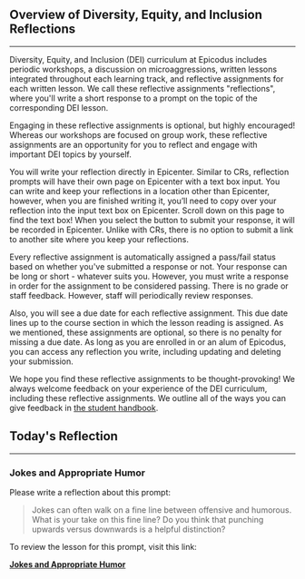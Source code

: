 ## Overview of Diversity, Equity, and Inclusion Reflections
---

Diversity, Equity, and Inclusion (DEI) curriculum at Epicodus includes periodic workshops, a discussion on microaggressions, written lessons integrated throughout each learning track, and reflective assignments for each written lesson. We call these reflective assignments "reflections", where you'll write a short response to a prompt on the topic of the corresponding DEI lesson. 

Engaging in these reflective assignments is optional, but highly encouraged! Whereas our workshops are focused on group work, these reflective assignments are an opportunity for you to reflect and engage with important DEI topics by yourself.

You will write your reflection directly in Epicenter. Similar to CRs, reflection prompts will have their own page on Epicenter with a text box input. You can write and keep your reflections in a location other than Epicenter, however, when you are finished writing it, you’ll need to copy over your reflection into the input text box on Epicenter. Scroll down on this page to find the text box! When you select the button to submit your response, it will be recorded in Epicenter. Unlike with CRs, there is no option to submit a link to another site where you keep your reflections.

Every reflective assignment is automatically assigned a pass/fail status based on whether you've submitted a response or not. Your response can be long or short - whatever suits you. However, you must write a response in order for the assignment to be considered passing. There is no grade or staff feedback. However, staff will periodically review responses.

Also, you will see a due date for each reflective assignment. This due date lines up to the course section in which the lesson reading is assigned. As we mentioned, these assignments are optional, so there is no penalty for missing a due date. As long as you are enrolled in or an alum of Epicodus, you can access any reflection you write, including updating and deleting your submission.

We hope you find these reflective assignments to be thought-provoking! We always welcome feedback on your experience of the DEI curriculum, including these reflective assignments. We outline all of the ways you can give feedback in [the student handbook](https://www.learnhowtoprogram.com/introduction-to-programming/getting-started-at-epicodus/student-handbook#giving-feedback). 

## Today's Reflection
---

### Jokes and Appropriate Humor

Please write a reflection about this prompt:

> Jokes can often walk on a fine line between offensive and humorous. What is your take on this fine line? Do you think that punching upwards versus downwards is a helpful distinction?

To review the lesson for this prompt, visit this link:

**<span class="glyphicon glyphicon-link"></span> [Jokes and Appropriate Humor](https://www.learnhowtoprogram.com/diversity-equity-and-inclusion/dei-lessons/jokes-and-appropriate-humor)**
